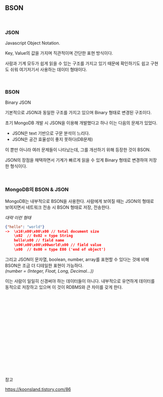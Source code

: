 ## BSON

<br>

### JSON

Javascript Object Notation.

Key, Value의 값을 가지며 직관적이며 간단한 표현 방식이다.

사람과 기계 모두가 쉽게 읽을 수 있는 구조를 가지고 있기 때문에 확인하기도 쉽고 구현도 쉬워 여기저기서 사용하는 데이터 형태이다.

<br>

### BSON

Binary JSON

기본적으로 JSON과 동일한 구조를 가지고 있으며 Binary 형태로 변경된 구조이다.

초기 MongoDB 개발 시 JSON을 이용해 개발했다고 하나 이는 다음의 문제가 있었다.

- JSON은 text 기반으로 구문 분석이 느리다.
- JSON은 공간 효율성이 좋지 못하다(DB문제)

이 뿐만 아니라 여러 문제들이 나타났는데, 그를 개선하기 위해 등장한 것이 BSON.

JSON의 장점을 채택하면서 기계가 빠르게 읽을 수 있게 Binary 형태로 변경하여 저장한 형식이다.

<br>

### MongoDB의 BSON & JSON

MongoDB는 내부적으로 BSON을 사용한다. 사람에게 보여질 때는 JSON의 형태로 보여지면서 네트워크 전송 시 BSON 형태로 저장, 전송한다.

_대략 이런 형태_

```json
{"hello": "world"}
->  \x16\x00\x00\x00 // total document size
    \x02  // 0x02 = type String
    hello\x00 // field name
    \x06\x00\x00\x00world\x00 // field value
    \x00  // 0x00 = type E00 ('end of object')
```

그리고 JSON이 문자열, boolean, number, array를 표현할 수 있다는 것에 비해 BSON은 조금 더 디테일한 표현이 가능하다.  
_(number = (Integer, Float, Long, Decimal...))_

이는 사람이 일일히 신경써야 하는 데이터들이 아니다. 내부적으로 유연하게 데이터를 동적으로 저장하고 있으며 이 것이 RDBMS와 큰 차이를 갖게 한다.

<br>
<br>
<br>
<br>
<br>
<br>
<br>
<br>
<br>
<br>
<br>
<br>
<br>
<br>
<br>

참고

https://koonsland.tistory.com/86
